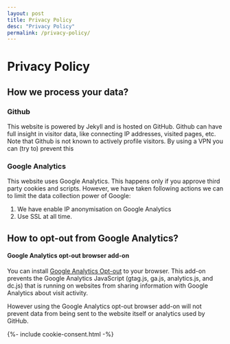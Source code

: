 ```yaml
---
layout: post
title: Privacy Policy
desc: "Privacy Policy"
permalink: /privacy-policy/
---
```


# Privacy Policy
## How we process your data?

### Github

This website is powered by Jekyll and is hosted on GitHub.  Github can have full insight in visitor data, like connecting IP addresses, visited pages, etc. Note that Github is not known to actively profile visitors. By using a VPN you can (try to) prevent this

### Google Analytics

This website uses Google Analytics. This happens only if you approve third party cookies and scripts. 
However, we have taken following actions we can to limit the data collection power of Google:

1. We have enable IP anonymisation on Google Analytics
2. Use SSL at all time. 

## How to opt-out from Google Analytics?
#### Google Analytics opt-out browser add-on
You can install [Google Analytics Opt-out](https://chrome.google.com/webstore/detail/google-analytics-opt-out/fllaojicojecljbmefodhfapmkghcbnh?hl=en) to your browser. This  add-on prevents the Google Analytics JavaScript (gtag.js, ga.js, analytics.js, and dc.js) that is running on websites from sharing information with Google Analytics about visit activity. 

However using the Google Analytics opt-out browser add-on will not prevent data from being sent to the website itself or analytics used by GitHub. 

{%- include cookie-consent.html -%}